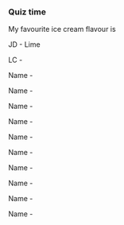 ### Quiz time

My favourite ice cream flavour is

JD - Lime

LC - 

Name -

Name -

Name -

Name -

Name -

Name -

Name -

Name -

Name -

Name -

